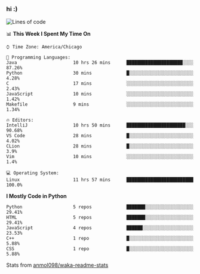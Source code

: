 ### hi :)

<!--START_SECTION:waka-->
![Lines of code](https://img.shields.io/badge/From%20Hello%20World%20I%27ve%20Written-773708%20lines%20of%20code-blue)

📊 **This Week I Spent My Time On** 

```text
⌚︎ Time Zone: America/Chicago

💬 Programming Languages: 
Java                     10 hrs 26 mins      █████████████████████░░░░   87.26% 
Python                   30 mins             █░░░░░░░░░░░░░░░░░░░░░░░░   4.28% 
C                        17 mins             ░░░░░░░░░░░░░░░░░░░░░░░░░   2.43% 
JavaScript               10 mins             ░░░░░░░░░░░░░░░░░░░░░░░░░   1.42% 
Makefile                 9 mins              ░░░░░░░░░░░░░░░░░░░░░░░░░   1.34%

🔥 Editors: 
IntelliJ                 10 hrs 50 mins      ██████████████████████░░░   90.68% 
VS Code                  28 mins             █░░░░░░░░░░░░░░░░░░░░░░░░   4.02% 
CLion                    28 mins             █░░░░░░░░░░░░░░░░░░░░░░░░   3.9% 
Vim                      10 mins             ░░░░░░░░░░░░░░░░░░░░░░░░░   1.4%

💻 Operating System: 
Linux                    11 hrs 57 mins      █████████████████████████   100.0%

```

**I Mostly Code in Python** 

```text
Python                   5 repos             ███████░░░░░░░░░░░░░░░░░░   29.41% 
HTML                     5 repos             ███████░░░░░░░░░░░░░░░░░░   29.41% 
JavaScript               4 repos             ██████░░░░░░░░░░░░░░░░░░░   23.53% 
C++                      1 repo              █░░░░░░░░░░░░░░░░░░░░░░░░   5.88% 
CSS                      1 repo              █░░░░░░░░░░░░░░░░░░░░░░░░   5.88%

```



<!--END_SECTION:waka-->

Stats from [anmol098/waka-readme-stats](https://github.com/anmol098/waka-readme-stats)